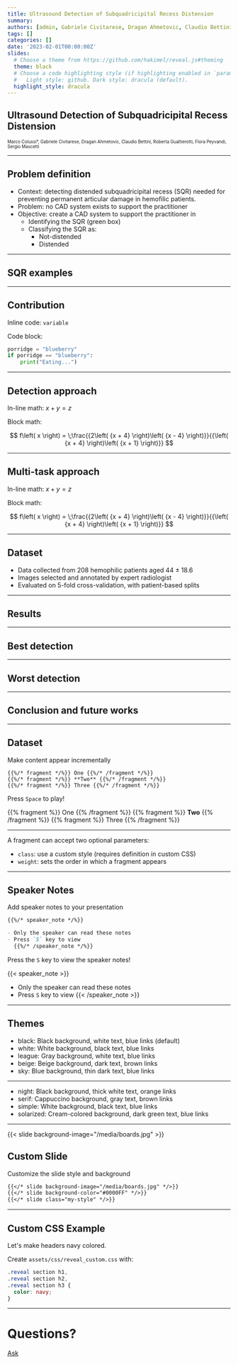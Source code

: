 ```yaml
---
title: Ultrasound Detection of Subquadricipital Recess Distension
summary: 
authors: [admin, Gabriele Civitarese, Dragan Ahmetovic, Claudio Bettini, Roberta Gualtierotti, Flora Peyvandi, Sergio Mascetti]
tags: []
categories: []
date: '2023-02-01T00:00:00Z'
slides:
  # Choose a theme from https://github.com/hakimel/reveal.js#theming
  theme: black
  # Choose a code highlighting style (if highlighting enabled in `params.toml`)
  #   Light style: github. Dark style: dracula (default).
  highlight_style: dracula
---
```


## Ultrasound Detection of Subquadricipital Recess Distension

<sub><sup>Marco Colussi*, Gabriele Civitarese, Dragan Ahmetovic, Claudio Bettini, Roberta Gualtierotti, Flora Peyvandi, Sergio Mascetti</sup></sub>

---

## Problem definition

- Context: detecting distended subquadricipital recess (SQR) needed for preventing permanent articular damage in hemofilic patients.
- Problem: no CAD system exists to support the practitioner
- Objective: create a CAD system to support the practitioner in  
  - Identifying the SQR (green box)
  - Classifying the SQR as:
    - Not-distended
    - Distended

---

## SQR examples



---

## Contribution

Inline code: `variable`

Code block:

```python
porridge = "blueberry"
if porridge == "blueberry":
    print("Eating...")
```

---

## Detection approach

In-line math: $x + y = z$

Block math:

$$
f\left( x \right) = \;\frac{{2\left( {x + 4} \right)\left( {x - 4} \right)}}{{\left( {x + 4} \right)\left( {x + 1} \right)}}
$$

---

## Multi-task approach

In-line math: $x + y = z$

Block math:

$$
f\left( x \right) = \;\frac{{2\left( {x + 4} \right)\left( {x - 4} \right)}}{{\left( {x + 4} \right)\left( {x + 1} \right)}}
$$

---

## Dataset
- Data collected from 208 hemophilic patients aged 44 ± 18.6
- Images selected and annotated by expert radiologist
- Evaluated on 5-fold cross-validation, with patient-based splits

---

## Results

---

## Best detection

---

## Worst detection

---

## Conclusion and future works

---

## Dataset
Make content appear incrementally

```
{{%/* fragment */%}} One {{%/* /fragment */%}}
{{%/* fragment */%}} **Two** {{%/* /fragment */%}}
{{%/* fragment */%}} Three {{%/* /fragment */%}}
```

Press `Space` to play!

{{% fragment %}} One {{% /fragment %}}
{{% fragment %}} **Two** {{% /fragment %}}
{{% fragment %}} Three {{% /fragment %}}

---

A fragment can accept two optional parameters:

- `class`: use a custom style (requires definition in custom CSS)
- `weight`: sets the order in which a fragment appears

---

## Speaker Notes

Add speaker notes to your presentation

```markdown
{{%/* speaker_note */%}}

- Only the speaker can read these notes
- Press `S` key to view
  {{%/* /speaker_note */%}}
```

Press the `S` key to view the speaker notes!

{{< speaker_note >}}

- Only the speaker can read these notes
- Press `S` key to view
  {{< /speaker_note >}}

---

## Themes

- black: Black background, white text, blue links (default)
- white: White background, black text, blue links
- league: Gray background, white text, blue links
- beige: Beige background, dark text, brown links
- sky: Blue background, thin dark text, blue links

---

- night: Black background, thick white text, orange links
- serif: Cappuccino background, gray text, brown links
- simple: White background, black text, blue links
- solarized: Cream-colored background, dark green text, blue links

---

{{< slide background-image="/media/boards.jpg" >}}

## Custom Slide

Customize the slide style and background

```markdown
{{</* slide background-image="/media/boards.jpg" */>}}
{{</* slide background-color="#0000FF" */>}}
{{</* slide class="my-style" */>}}
```

---

## Custom CSS Example

Let's make headers navy colored.

Create `assets/css/reveal_custom.css` with:

```css
.reveal section h1,
.reveal section h2,
.reveal section h3 {
  color: navy;
}
```

---

# Questions?

[Ask](https://warpcut.github.io/#contact)